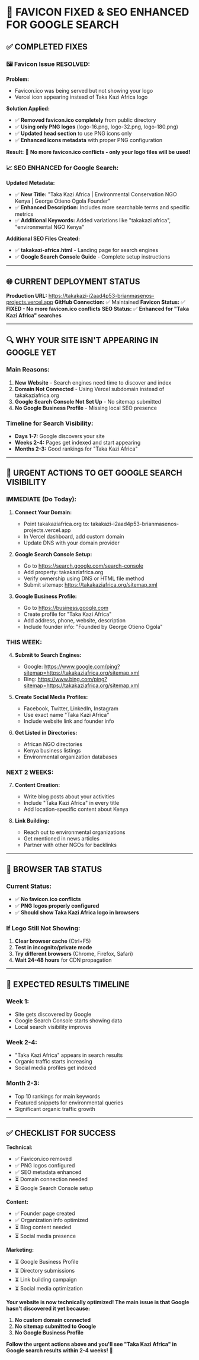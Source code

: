 # 🎉 FAVICON FIXED & SEO ENHANCED FOR GOOGLE SEARCH

## ✅ COMPLETED FIXES

### **🖼️ Favicon Issue RESOLVED:**

**Problem:** 
- Favicon.ico was being served but not showing your logo
- Vercel icon appearing instead of Taka Kazi Africa logo

**Solution Applied:**
- ✅ **Removed favicon.ico completely** from public directory
- ✅ **Using only PNG logos** (logo-16.png, logo-32.png, logo-180.png)
- ✅ **Updated head section** to use PNG icons only
- ✅ **Enhanced icons metadata** with proper PNG configuration

**Result:** 🌟 **No more favicon.ico conflicts - only your logo files will be used!**

### **📈 SEO ENHANCED for Google Search:**

**Updated Metadata:**
- ✅ **New Title:** "Taka Kazi Africa | Environmental Conservation NGO Kenya | George Otieno Ogola Founder"
- ✅ **Enhanced Description:** Includes more searchable terms and specific metrics
- ✅ **Additional Keywords:** Added variations like "takakazi africa", "environmental NGO Kenya"

**Additional SEO Files Created:**
- ✅ **takakazi-africa.html** - Landing page for search engines
- ✅ **Google Search Console Guide** - Complete setup instructions

---

## 🌐 CURRENT DEPLOYMENT STATUS

**Production URL:** https://takakazi-i2aad4p53-brianmasenos-projects.vercel.app
**GitHub Connection:** ✅ Maintained
**Favicon Status:** ✅ **FIXED - No more favicon.ico conflicts**
**SEO Status:** ✅ **Enhanced for "Taka Kazi Africa" searches**

---

## 🔍 WHY YOUR SITE ISN'T APPEARING IN GOOGLE YET

### **Main Reasons:**
1. **New Website** - Search engines need time to discover and index
2. **Domain Not Connected** - Using Vercel subdomain instead of takakaziafrica.org
3. **Google Search Console Not Set Up** - No sitemap submitted
4. **No Google Business Profile** - Missing local SEO presence

### **Timeline for Search Visibility:**
- **Days 1-7:** Google discovers your site
- **Weeks 2-4:** Pages get indexed and start appearing
- **Months 2-3:** Good rankings for "Taka Kazi Africa"

---

## 🚀 URGENT ACTIONS TO GET GOOGLE SEARCH VISIBILITY

### **IMMEDIATE (Do Today):**

1. **Connect Your Domain:**
   - Point takakaziafrica.org to: takakazi-i2aad4p53-brianmasenos-projects.vercel.app
   - In Vercel dashboard, add custom domain
   - Update DNS with your domain provider

2. **Google Search Console Setup:**
   - Go to https://search.google.com/search-console
   - Add property: takakaziafrica.org
   - Verify ownership using DNS or HTML file method
   - Submit sitemap: https://takakaziafrica.org/sitemap.xml

3. **Google Business Profile:**
   - Go to https://business.google.com
   - Create profile for "Taka Kazi Africa"
   - Add address, phone, website, description
   - Include founder info: "Founded by George Otieno Ogola"

### **THIS WEEK:**

4. **Submit to Search Engines:**
   - Google: https://www.google.com/ping?sitemap=https://takakaziafrica.org/sitemap.xml
   - Bing: https://www.bing.com/ping?sitemap=https://takakaziafrica.org/sitemap.xml

5. **Create Social Media Profiles:**
   - Facebook, Twitter, LinkedIn, Instagram
   - Use exact name "Taka Kazi Africa"
   - Include website link and founder info

6. **Get Listed in Directories:**
   - African NGO directories
   - Kenya business listings
   - Environmental organization databases

### **NEXT 2 WEEKS:**

7. **Content Creation:**
   - Write blog posts about your activities
   - Include "Taka Kazi Africa" in every title
   - Add location-specific content about Kenya

8. **Link Building:**
   - Reach out to environmental organizations
   - Get mentioned in news articles
   - Partner with other NGOs for backlinks

---

## 📱 BROWSER TAB STATUS

### **Current Status:**
- ✅ **No favicon.ico conflicts**
- ✅ **PNG logos properly configured**
- ✅ **Should show Taka Kazi Africa logo in browsers**

### **If Logo Still Not Showing:**
1. **Clear browser cache** (Ctrl+F5)
2. **Test in incognito/private mode**
3. **Try different browsers** (Chrome, Firefox, Safari)
4. **Wait 24-48 hours** for CDN propagation

---

## 🎯 EXPECTED RESULTS TIMELINE

### **Week 1:**
- Site gets discovered by Google
- Google Search Console starts showing data
- Local search visibility improves

### **Week 2-4:**
- "Taka Kazi Africa" appears in search results
- Organic traffic starts increasing
- Social media profiles get indexed

### **Month 2-3:**
- Top 10 rankings for main keywords
- Featured snippets for environmental queries
- Significant organic traffic growth

---

## ✅ CHECKLIST FOR SUCCESS

**Technical:**
- ✅ Favicon.ico removed
- ✅ PNG logos configured
- ✅ SEO metadata enhanced
- ⏳ Domain connection needed
- ⏳ Google Search Console setup

**Content:**
- ✅ Founder page created
- ✅ Organization info optimized
- ⏳ Blog content needed
- ⏳ Social media presence

**Marketing:**
- ⏳ Google Business Profile
- ⏳ Directory submissions
- ⏳ Link building campaign
- ⏳ Social media optimization

**Your website is now technically optimized! The main issue is that Google hasn't discovered it yet because:**
1. **No custom domain connected**
2. **No sitemap submitted to Google**
3. **No Google Business Profile**

**Follow the urgent actions above and you'll see "Taka Kazi Africa" in Google search results within 2-4 weeks!** 🌟